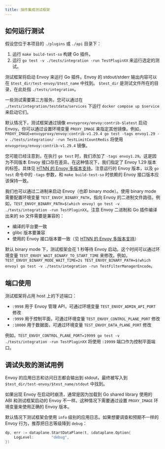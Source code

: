 ```yaml
---
title: 插件集成测试框架
---
```


## 如何运行测试

假设您位于本项目的 `./plugins` 或 `./api` 目录下：

1. 运行 `make build-test-so` 构建 Go 插件。
2. 运行 `go test -v ./tests/integration -run TestPluginXX` 来运行选定的测试。

测试框架将启动 Envoy 来运行 Go 插件。Envoy 的 stdout/stderr 输出内容可以在 `$test_dir/test-envoy/$test_name` 中找到。
`$test_dir` 是测试文件所在的目录，在此处指 `./tests/integration`。

一些测试需要第三方服务。您可以通过在 `./tests/integration/testdata/services` 下运行 `docker compose up $service` 来启动它们。

默认情况下，测试框架通过镜像 `envoyproxy/envoy:contrib-$latest` 启动 Envoy。你可以通过设置环境变量 `PROXY_IMAGE` 来指定其他镜像。例如，`PROXY_IMAGE=envoyproxy/envoy:contrib-v1.29.4 go test -tags envoy1.29 -v ./tests/integration/ -run TestLimitCountRedis` 将使用 `envoyproxy/envoy:contrib-v1.29.4` 镜像。

您可能已经注意到，在执行 `go test` 时，我们添加了 `-tags envoy1.29`。这是因为不同版本 Envoy 接口存在差异。在这种情况下，我们指定了 Envoy 1.29 版本的标签。具体见 [HTNN 的 Envoy 多版本支持](./dataplane_support.md)。注意运行的 Envoy 版本，以及 `go test` 命令中的 `-tags` 参数，和 `make build-test-so` 时依赖的 Envoy 接口版本应该保持一致。

我们也可以通过二进制来启动 Envoy（也即 binary mode）。使用 binary mode 需要配置环境变量 `TEST_ENVOY_BINARY_PATH`，指向 Envoy 的二进制文件路径。例如，`TEST_ENVOY_BINARY_PATH=$(which envoy) go test -v ./tests/integration -run TestPluginXX`。注意 Envoy 二进制和 Go 插件编译出来的 so 文件需要是兼容的：

* 编译的平台要一致
* glibc 版本要兼容
* 使用的 Envoy 接口版本要一致（见 [HTNN 的 Envoy 多版本支持](./dataplane_support.md)）

默认 binary mode 下，测试框架会花 1 秒等待 Envoy 启动。这个时间可以通过环境变量 `TEST_ENVOY_WAIT_BINARY_TO_START_TIME` 来修改。例如，`TEST_ENVOY_BINARY_MODE_WAIT_TIME=2s TEST_ENVOY_BINARY_PATH=$(which envoy) go test -v ./tests/integration -run TestFilterManagerEncode`。

## 端口使用

测试框架将占用 host 上的下述端口：

* `:9998` 用于 Envoy 管理 API，可通过环境变量 `TEST_ENVOY_ADMIN_API_PORT` 修改
* `:9999` 用于控制平面，可通过环境变量 `TEST_ENVOY_CONTROL_PLANE_PORT` 修改
* `:10000` 用于数据面，可通过环境变量 `TEST_ENVOY_DATA_PLANE_PORT` 修改

例如，`TEST_ENVOY_CONTROL_PLANE_PORT=19999 go test -v ./tests/integration -run TestPluginXX` 将使用 `:19999` 端口作为控制平面端口。

## 调试失败的测试用例

Envoy 的应用日志和访问日志都会输出到 stdout，最终被写入到 `$test_dir/test-envoy/$test_name/stdout` 中找到。

如果出现 Envoy 在启动时崩溃，通常是因为加载到 Go shared library 使用的 ABI 和测试框架启动的 Envoy 不一样。这种情况下需要通过设置 `PROXY_IMAGE` 环境变量来使用正确的 Envoy 版本。

默认情况下测试框架会使用 `info` 级别的应用日志。如果想要调查和预期不一样的 Envoy 行为，推荐把日志等级降到 `debug`：

```go
dp, err := dataplane.StartDataPlane(t, &dataplane.Option{
    LogLevel:        "debug",
})
```
